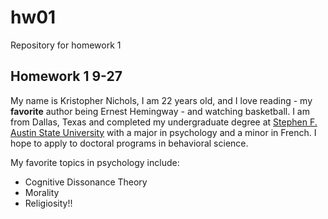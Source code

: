 # hw01
Repository for homework 1

## Homework 1 9-27

My name is Kristopher Nichols, I am 22 years old, and I love reading - my **favorite** author being Ernest Hemingway - and watching basketball. I am from Dallas, Texas and completed my undergraduate degree at [Stephen F. Austin State University](http://www.sfasu.edu/) with a major in psychology and a minor in French. I hope to apply to doctoral programs in behavioral science.

My favorite topics in psychology include: 

  * Cognitive Dissonance Theory
  * Morality
  * Religiosity!!
  


